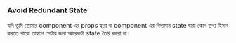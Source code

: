 ### Avoid Redundant State

যদি তুমি তোমার component এর props দ্বারা বা component এর বিদ্যমান state দ্বারা কোন তথ্য হিসাব করতে পারো তাহলে সেটার জন্য আরেকটা state তৈরি করো না।
